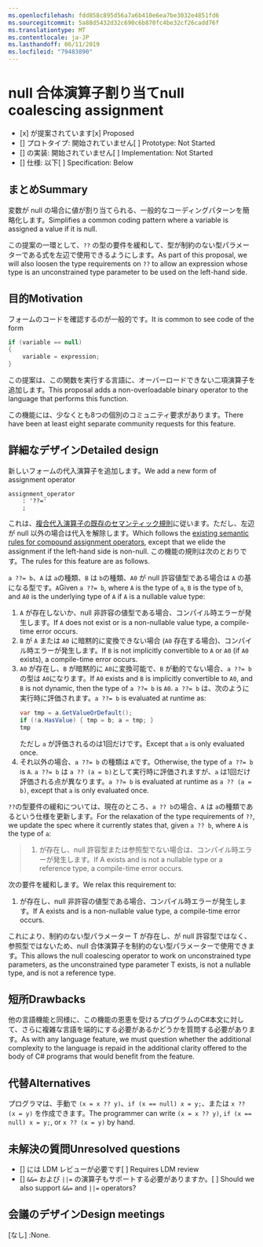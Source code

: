 ```yaml
---
ms.openlocfilehash: fdd858c895d56a7a6b410e6ea7be3032e4851fd6
ms.sourcegitcommit: 5a88d5432d32c690c6b870fc4be32cf26cadd76f
ms.translationtype: MT
ms.contentlocale: ja-JP
ms.lasthandoff: 06/11/2019
ms.locfileid: "79483890"
---
```

# <a name="null-coalescing-assignment"></a><span data-ttu-id="ca610-101">null 合体演算子割り当て</span><span class="sxs-lookup"><span data-stu-id="ca610-101">null coalescing assignment</span></span>

* <span data-ttu-id="ca610-102">[x] が提案されています</span><span class="sxs-lookup"><span data-stu-id="ca610-102">[x] Proposed</span></span>
* <span data-ttu-id="ca610-103">[] プロトタイプ: 開始されていません</span><span class="sxs-lookup"><span data-stu-id="ca610-103">[ ] Prototype: Not Started</span></span>
* <span data-ttu-id="ca610-104">[] の実装: 開始されていません</span><span class="sxs-lookup"><span data-stu-id="ca610-104">[ ] Implementation: Not Started</span></span>
* <span data-ttu-id="ca610-105">[] 仕様: 以下</span><span class="sxs-lookup"><span data-stu-id="ca610-105">[ ] Specification: Below</span></span>

## <a name="summary"></a><span data-ttu-id="ca610-106">まとめ</span><span class="sxs-lookup"><span data-stu-id="ca610-106">Summary</span></span>
[summary]: #summary

<span data-ttu-id="ca610-107">変数が null の場合に値が割り当てられる、一般的なコーディングパターンを簡略化します。</span><span class="sxs-lookup"><span data-stu-id="ca610-107">Simplifies a common coding pattern where a variable is assigned a value if it is null.</span></span>

<span data-ttu-id="ca610-108">この提案の一環として、`??` の型の要件を緩和して、型が制約のない型パラメーターである式を左辺で使用できるようにします。</span><span class="sxs-lookup"><span data-stu-id="ca610-108">As part of this proposal, we will also loosen the type requirements on `??` to allow an expression whose type is an unconstrained type parameter to be used on the left-hand side.</span></span>

## <a name="motivation"></a><span data-ttu-id="ca610-109">目的</span><span class="sxs-lookup"><span data-stu-id="ca610-109">Motivation</span></span>
[motivation]: #motivation

<span data-ttu-id="ca610-110">フォームのコードを確認するのが一般的です。</span><span class="sxs-lookup"><span data-stu-id="ca610-110">It is common to see code of the form</span></span>

```csharp
if (variable == null)
{
    variable = expression;
}
```

<span data-ttu-id="ca610-111">この提案は、この関数を実行する言語に、オーバーロードできない二項演算子を追加します。</span><span class="sxs-lookup"><span data-stu-id="ca610-111">This proposal adds a non-overloadable binary operator to the language that performs this function.</span></span>

<span data-ttu-id="ca610-112">この機能には、少なくとも8つの個別のコミュニティ要求があります。</span><span class="sxs-lookup"><span data-stu-id="ca610-112">There have been at least eight separate community requests for this feature.</span></span>

## <a name="detailed-design"></a><span data-ttu-id="ca610-113">詳細なデザイン</span><span class="sxs-lookup"><span data-stu-id="ca610-113">Detailed design</span></span>
[design]: #detailed-design

<span data-ttu-id="ca610-114">新しいフォームの代入演算子を追加します。</span><span class="sxs-lookup"><span data-stu-id="ca610-114">We add a new form of assignment operator</span></span>

``` antlr
assignment_operator
    : '??='
    ;
```

<span data-ttu-id="ca610-115">これは、[複合代入演算子の既存のセマンティック規則](../../spec/expressions.md#compound-assignment)に従います。ただし、左辺が null 以外の場合は代入を解除します。</span><span class="sxs-lookup"><span data-stu-id="ca610-115">Which follows the [existing semantic rules for compound assignment operators](../../spec/expressions.md#compound-assignment), except that we elide the assignment if the left-hand side is non-null.</span></span> <span data-ttu-id="ca610-116">この機能の規則は次のとおりです。</span><span class="sxs-lookup"><span data-stu-id="ca610-116">The rules for this feature are as follows.</span></span>

<span data-ttu-id="ca610-117">`a ??= b`、`A` は `a`の種類、`B` は `b`の種類、`A0` が null 許容値型である場合は `A` の基になる型です。`A`</span><span class="sxs-lookup"><span data-stu-id="ca610-117">Given `a ??= b`, where `A` is the type of `a`, `B` is the type of `b`, and `A0` is the underlying type of `A` if `A` is a nullable value type:</span></span>

1. <span data-ttu-id="ca610-118">`A` が存在しないか、null 非許容の値型である場合、コンパイル時エラーが発生します。</span><span class="sxs-lookup"><span data-stu-id="ca610-118">If `A` does not exist or is a non-nullable value type, a compile-time error occurs.</span></span>
2. <span data-ttu-id="ca610-119">`B` が `A` または `A0` に暗黙的に変換できない場合 (`A0` 存在する場合)、コンパイル時エラーが発生します。</span><span class="sxs-lookup"><span data-stu-id="ca610-119">If `B` is not implicitly convertible to `A` or `A0` (if `A0` exists), a compile-time error occurs.</span></span>
3. <span data-ttu-id="ca610-120">`A0` が存在し、`B` が暗黙的に `A0`に変換可能で、`B` が動的でない場合、`a ??= b` の型は `A0`になります。</span><span class="sxs-lookup"><span data-stu-id="ca610-120">If `A0` exists and `B` is implicitly convertible to `A0`, and `B` is not dynamic, then the type of `a ??= b` is `A0`.</span></span> <span data-ttu-id="ca610-121">`a ??= b` は、次のように実行時に評価されます。</span><span class="sxs-lookup"><span data-stu-id="ca610-121">`a ??= b` is evaluated at runtime as:</span></span>
   ```C#
   var tmp = a.GetValueOrDefault();
   if (!a.HasValue) { tmp = b; a = tmp; }
   tmp
   ```
   <span data-ttu-id="ca610-122">ただし `a` が評価されるのは1回だけです。</span><span class="sxs-lookup"><span data-stu-id="ca610-122">Except that `a` is only evaluated once.</span></span>
4. <span data-ttu-id="ca610-123">それ以外の場合、`a ??= b` の種類は `A`です。</span><span class="sxs-lookup"><span data-stu-id="ca610-123">Otherwise, the type of `a ??= b` is `A`.</span></span> <span data-ttu-id="ca610-124">`a ??= b` は `a ?? (a = b)`として実行時に評価されますが、`a` は1回だけ評価される点が異なります。</span><span class="sxs-lookup"><span data-stu-id="ca610-124">`a ??= b` is evaluated at runtime as `a ?? (a = b)`, except that `a` is only evaluated once.</span></span>


<span data-ttu-id="ca610-125">`??`の型要件の緩和については、現在のところ、`a ?? b`の場合、`A` は `a`の種類であるという仕様を更新します。</span><span class="sxs-lookup"><span data-stu-id="ca610-125">For the relaxation of the type requirements of `??`, we update the spec where it currently states that, given `a ?? b`, where `A` is the type of `a`:</span></span>

> 1. <span data-ttu-id="ca610-126">が存在し、null 許容型または参照型でない場合は、コンパイル時エラーが発生します。</span><span class="sxs-lookup"><span data-stu-id="ca610-126">If A exists and is not a nullable type or a reference type, a compile-time error occurs.</span></span>

<span data-ttu-id="ca610-127">次の要件を緩和します。</span><span class="sxs-lookup"><span data-stu-id="ca610-127">We relax this requirement to:</span></span>

1. <span data-ttu-id="ca610-128">が存在し、null 非許容の値型である場合、コンパイル時エラーが発生します。</span><span class="sxs-lookup"><span data-stu-id="ca610-128">If A exists and is a non-nullable value type, a compile-time error occurs.</span></span>

<span data-ttu-id="ca610-129">これにより、制約のない型パラメーター T が存在し、が null 許容型ではなく、参照型ではないため、null 合体演算子を制約のない型パラメーターで使用できます。</span><span class="sxs-lookup"><span data-stu-id="ca610-129">This allows the null coalescing operator to work on unconstrained type parameters, as the unconstrained type parameter T exists, is not a nullable type, and is not a reference type.</span></span>

## <a name="drawbacks"></a><span data-ttu-id="ca610-130">短所</span><span class="sxs-lookup"><span data-stu-id="ca610-130">Drawbacks</span></span>
[drawbacks]: #drawbacks

<span data-ttu-id="ca610-131">他の言語機能と同様に、この機能の恩恵を受けるプログラムのC#本文に対して、さらに複雑な言語を端的にする必要があるかどうかを質問する必要があります。</span><span class="sxs-lookup"><span data-stu-id="ca610-131">As with any language feature, we must question whether the additional complexity to the language is repaid in the additional clarity offered to the body of C# programs that would benefit from the feature.</span></span>

## <a name="alternatives"></a><span data-ttu-id="ca610-132">代替</span><span class="sxs-lookup"><span data-stu-id="ca610-132">Alternatives</span></span>
[alternatives]: #alternatives

<span data-ttu-id="ca610-133">プログラマは、手動で `(x = x ?? y)`、`if (x == null) x = y;`、または `x ?? (x = y)` を作成できます。</span><span class="sxs-lookup"><span data-stu-id="ca610-133">The programmer can write `(x = x ?? y)`, `if (x == null) x = y;`, or `x ?? (x = y)` by hand.</span></span>

## <a name="unresolved-questions"></a><span data-ttu-id="ca610-134">未解決の質問</span><span class="sxs-lookup"><span data-stu-id="ca610-134">Unresolved questions</span></span>
[unresolved]: #unresolved-questions

- <span data-ttu-id="ca610-135">[] には LDM レビューが必要です</span><span class="sxs-lookup"><span data-stu-id="ca610-135">[ ] Requires LDM review</span></span>
- <span data-ttu-id="ca610-136">[] `&&=` および `||=` の演算子もサポートする必要がありますか。</span><span class="sxs-lookup"><span data-stu-id="ca610-136">[ ] Should we also support `&&=` and `||=` operators?</span></span>

## <a name="design-meetings"></a><span data-ttu-id="ca610-137">会議のデザイン</span><span class="sxs-lookup"><span data-stu-id="ca610-137">Design meetings</span></span>

<span data-ttu-id="ca610-138">[なし] :</span><span class="sxs-lookup"><span data-stu-id="ca610-138">None.</span></span>
